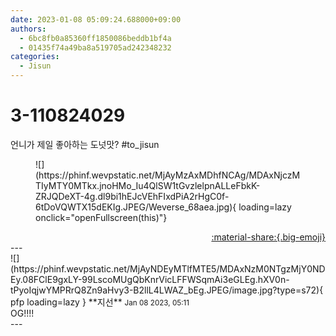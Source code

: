 ```yaml
---
date: 2023-01-08 05:09:24.688000+09:00
authors:
  - 6bc8fb0a85360ff1850086beddb1bf4a
  - 01435f74a49ba8a519705ad242348232
categories:
  - Jisun
---
```


# 3-110824029

<div class="post-container" markdown="1">
<div class="content-container md-sidebar__scrollwrap" markdown="1">

언니가 제일 좋아하는 도넛맛? \#to_jisun 
<figure markdown="1">
![](https://phinf.wevpstatic.net/MjAyMzAxMDhfNCAg/MDAxNjczMTIyMTY0MTkx.jnoHMo_Iu4QlSW1tGvzlelpnALLeFbkK-ZRJQDeXT-4g.dl9bi1hEJcVEhFIxdPiA2rHgC0f-6tDoVQWTX15dEKIg.JPEG/Weverse_68aea.jpg){ loading=lazy onclick="openFullscreen(this)"}
</figure>


</div>
</div>

<div style="text-align: right;" markdown="1">
<a href="https://weverse.io/fromis9/fanpost/3-110824029" style="text-align: right;">:material-share:{.big-emoji}</a>
</div>
---

<div class="comments-container md-sidebar__scrollwrap" markdown="1">
<div class="comment" markdown="1">
<div class='id-container' markdown="1">
![](https://phinf.wevpstatic.net/MjAyNDEyMTlfMTE5/MDAxNzM0NTgzMjY0NDEy.08FClE9gxLY-99LscoMUgQbKnrVicLFFWSqmAi3eGLEg.hXV0n-tPyoIqjwYMPRrQ8Zn9aHvy3-B2llL4LWAZ_bEg.JPEG/image.jpg?type=s72){ pfp loading=lazy }
**<span class="artist">지선</span>** <small>Jan 08 2023, 05:11</small><br>
</div>
<div class='comment-body' markdown="1">
OG!!!!
</div>
</div>
</div>
---
